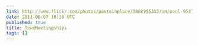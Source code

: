 ```yaml
---
link: http://www.flickr.com/photos/pasteinplace/5808955352/in/pool-95477519@N00
date: 2011-06-07 16:36 UTC
published: true
title: TownMeetingships
tags: []
---
```



